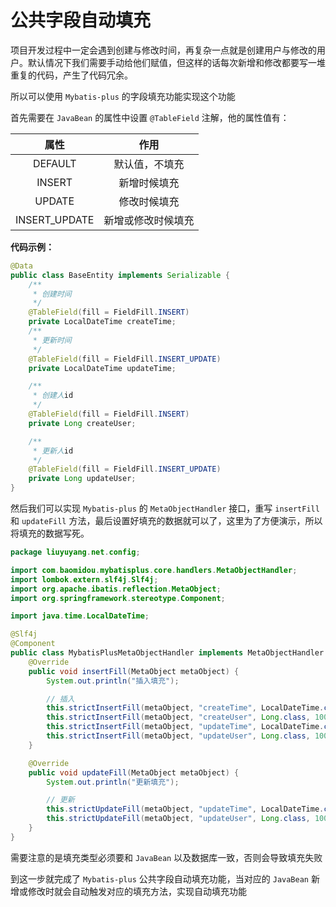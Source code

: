 # 公共字段自动填充

项目开发过程中一定会遇到创建与修改时间，再复杂一点就是创建用户与修改的用户。默认情况下我们需要手动给他们赋值，但这样的话每次新增和修改都要写一堆重复的代码，产生了代码冗余。



所以可以使用 `Mybatis-plus` 的字段填充功能实现这个功能



首先需要在 `JavaBean` 的属性中设置 `@TableField` 注解，他的属性值有：

|     属性      |        作用        |
| :-----------: | :----------------: |
|    DEFAULT    |   默认值，不填充   |
|    INSERT     |    新增时候填充    |
|    UPDATE     |    修改时候填充    |
| INSERT_UPDATE | 新增或修改时候填充 |


 **代码示例：** 

```java
@Data
public class BaseEntity implements Serializable {
    /**
     * 创建时间
     */
    @TableField(fill = FieldFill.INSERT)
    private LocalDateTime createTime;
    /**
     * 更新时间
     */
    @TableField(fill = FieldFill.INSERT_UPDATE)
    private LocalDateTime updateTime;

    /**
     * 创建人id
     */
    @TableField(fill = FieldFill.INSERT)
    private Long createUser;

    /**
     * 更新人id
     */
    @TableField(fill = FieldFill.INSERT_UPDATE)
    private Long updateUser;
}
```



然后我们可以实现 `Mybatis-plus` 的 `MetaObjectHandler` 接口，重写 `insertFill` 和 `updateFill` 方法，最后设置好填充的数据就可以了，这里为了方便演示，所以将填充的数据写死。

```java
package liuyuyang.net.config;

import com.baomidou.mybatisplus.core.handlers.MetaObjectHandler;
import lombok.extern.slf4j.Slf4j;
import org.apache.ibatis.reflection.MetaObject;
import org.springframework.stereotype.Component;

import java.time.LocalDateTime;

@Slf4j
@Component
public class MybatisPlusMetaObjectHandler implements MetaObjectHandler {
    @Override
    public void insertFill(MetaObject metaObject) {
        System.out.println("插入填充");

        // 插入
        this.strictInsertFill(metaObject, "createTime", LocalDateTime.class, LocalDateTime.now());
        this.strictInsertFill(metaObject, "createUser", Long.class, 100L);
        this.strictInsertFill(metaObject, "updateTime", LocalDateTime.class, LocalDateTime.now());
        this.strictInsertFill(metaObject, "updateUser", Long.class, 100L);
    }

    @Override
    public void updateFill(MetaObject metaObject) {
        System.out.println("更新填充");

        // 更新
        this.strictUpdateFill(metaObject, "updateTime", LocalDateTime.class, LocalDateTime.now());
        this.strictUpdateFill(metaObject, "updateUser", Long.class, 100L);
    }
}
```

需要注意的是填充类型必须要和 `JavaBean` 以及数据库一致，否则会导致填充失败



到这一步就完成了 `Mybatis-plus` 公共字段自动填充功能，当对应的 `JavaBean` 新增或修改时就会自动触发对应的填充方法，实现自动填充功能